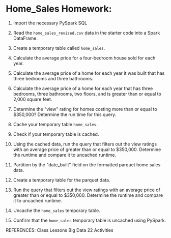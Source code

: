 # Home_Sales Homework:

1. Import the necessary PySpark SQL 

2. Read the `home_sales_revised.csv` data in the starter code into a Spark DataFrame.

3. Create a temporary table called `home_sales`.

4. Calculate the average price for a four-bedroom house sold for each year.

5. Calculate the average price of a home for each year it was built that has three bedrooms and three bathrooms.

6. Calculate the average price of a home for each year that has three bedrooms, three bathrooms, two floors, and is greater than or equal to 2,000 square feet.

7. Determine the  "view" rating for homes costing more than or equal to $350,000? Determine the run time for this query.

8. Cache your temporary table `home_sales`.

9. Check if your temporary table is cached.

10.  Using the cached data, run the query that filters out the view ratings with an average price of greater than or equal to $350,000. Determine the runtime and compare it to uncached runtime.

11. Partition by the "date_built" field on the formatted parquet home sales data.

12. Create a temporary table for the parquet data.

13. Run the query that filters out the view ratings with an average price of greater than or equal to $350,000. Determine the runtime and compare it to uncached runtime.

14. Uncache the `home_sales` temporary table.

15. Confirm that the `home_sales` temporary table is uncached using PySpark.

REFERENCES: Class Lessons Big Data 22 Activities